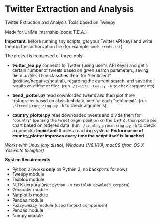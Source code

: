 # Twitter Extraction and Analysis
Twitter Extraction and Analysis Tools based on Tweepy

Made for UniMe internship (code: T.E.A.)

<b>Important</b>: before running any scripts, get your Twitter API keys and write them in the authorization file (for example: `auth_creds.ini`).

The project is composed of three tools:

- <b>twitter_tea.py</b> connects to Twitter (using user's API Keys) and get a certain number of tweets based on given search parameters, saving them on file. Then classifies them for "sentiment" (positive/negative/neutral), regarding the current search, and save the results on different files. (run `./twitter_tea.py -h` to check arguments)

- <b>trend_plotter.py</b> read downloaded tweets and then plot three histograms based on classified data, one for each "sentiment". (run `./trend_processing.py -h` to check arguments)

- <b>country_plotter.py</b> read downloaded tweets and divide them for "country" (parsing the tweet origin position on the Earth), then plot a pie chart based on ordered data. (run `./country_processing.py -h` to check arguments)
**Important**: It uses a caching system! 
**Performance of country_plotter improves every time the script itself is launched**

_Works with Linux (any distro), Windows (7/8.1/10), macOS (from OS X Yosemite to higher)_

**System Requirements**
- Python 3 (works **only** on Python 3, no backports for now)
- Tweepy module
- Texblob module
- NLTK corpora (use: `python -m textblob.download_corpora`)
- Geocoder module
- Matplotlib module
- Pandas module
- Fuzzywuzzy module (used for text comparison)
- Pandas module
- Numpy module
